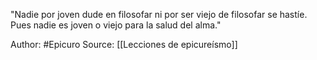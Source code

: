 "Nadie por joven dude en filosofar ni por ser viejo de filosofar se hastíe. Pues nadie es joven o viejo para la salud del alma."

Author: #Epicuro 
Source: [[Lecciones de epicureísmo]]
